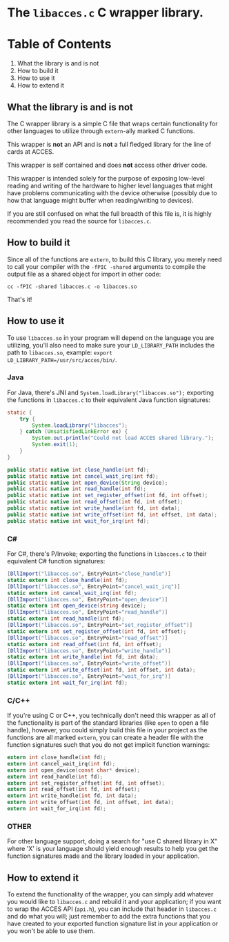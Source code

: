 # The `libacces.c` C wrapper library.

# Table of Contents
1. What the library is and is not
2. How to build it
3. How to use it
4. How to extend it

## What the library is and is not

The C wrapper library is a simple C file that wraps certain functionality for
other languages to utilize through `extern`-ally marked C functions.

This wrapper is __not__ an API and is __not__ a full fledged library for the
line of cards at ACCES.

This wrapper is self contained and does __not__ access other driver code.

This wrapper is intended solely for the purpose of exposing low-level reading
and writing of the hardware to higher level languages that might have problems
communicating with the device otherwise (possibly due to how that language
might buffer when reading/writing to devices).

If you are still confused on what the full breadth of this file is, it is
highly recommended you read the source for `libacces.c`.

## How to build it

Since all of the functions are `extern`, to build this C library, you merely
need to call your compiler with the `-fPIC -shared` arguments to compile the
output file as a shared object for import in other code:

```
cc -fPIC -shared libacces.c -o libacces.so
```

That's it!

## How to use it

To use `libacces.so` in your program will depend on the language you are
utilizing, you'll also need to make sure your `LD_LIBRARY_PATH` includes the
path to `libacces.so`, example: `export LD_LIBRARY_PATH=/usr/src/acces/bin/`.

### Java
For Java, there's JNI and `System.loadLibrary("libacces.so");` exporting
the functions in `libacces.c` to their equivalent Java function signatures:

```java
static {                                                                     
    try {                                                                  
        System.loadLibrary("libacces");
    } catch (UnsatisfiedLinkError ex) {
        System.out.println("Could not load ACCES shared library."); 
        System.exit(1);
    }
}

public static native int close_handle(int fd);
public static native int cancel_wait_irq(int fd);
public static native int open_device(String device);
public static native int read_handle(int fd);
public static native int set_register_offset(int fd, int offset);
public static native int read_offset(int fd, int offset);
public static native int write_handle(int fd, int data);
public static native int write_offset(int fd, int offset, int data);
public static native int wait_for_irq(int fd);
```

### C#
For C#, there's P/Invoke; exporting the functions in `libacces.c` to their
equivalent C# function signatures:

```cs
[DllImport("libacces.so", EntryPoint="close_handle")]
static extern int close_handle(int fd);
[DllImport("libacces.so", EntryPoint="cancel_wait_irq")]
static extern int cancel_wait_irq(int fd);
[DllImport("libacces.so", EntryPoint="open_device")]
static extern int open_device(string device);
[DllImport("libacces.so", EntryPoint="read_handle")]
static extern int read_handle(int fd);
[DllImport("libacces.so", EntryPoint="set_register_offset")]
static extern int set_register_offset(int fd, int offset);
[DllImport("libacces.so", EntryPoint="read_offset")]
static extern int read_offset(int fd, int offset);
[DllImport("libacces.so", EntryPoint="write_handle")]
static extern int write_handle(int fd, int data);
[DllImport("libacces.so", EntryPoint="write_offset")]
static extern int write_offset(int fd, int offset, int data);
[DllImport("libacces.so", EntryPoint="wait_for_irq")]
static extern int wait_for_irq(int fd);
```

### C/C++
If you're using C or C++, you technically don't need this wrapper as all of the
functionality is part of the standard libraries (like `open` to open a file
handle), however, you could simply build this file in your project as the
functions are all marked `extern`, you can create a header file with the
function signatures such that you do not get implicit function warnings:

```c
extern int close_handle(int fd);
extern int cancel_wait_irq(int fd);
extern int open_device(const char* device);
extern int read_handle(int fd);
extern int set_register_offset(int fd, int offset);
extern int read_offset(int fd, int offset);
extern int write_handle(int fd, int data);
extern int write_offset(int fd, int offset, int data);
extern int wait_for_irq(int fd);
```

### OTHER
For other language support, doing a search for "use C shared library in X"
where 'X' is your language should yield enough results to help you get the
function signatures made and the library loaded in your application.


## How to extend it

To extend the functionality of the wrapper, you can simply add whatever you
would like to `libacces.c` and rebuild it and your application; if you want
to wrap the ACCES API (`api.h`), you can include that header in `libacces.c`
and do what you will; just remember to add the extra functions that you have
created to your exported function signature list in your application or you
won't be able to use them.

